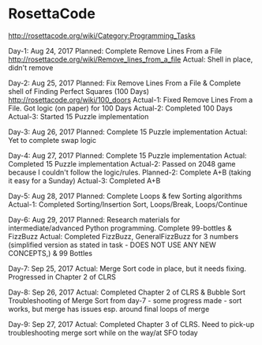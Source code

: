 # RosettaCode
http://rosettacode.org/wiki/Category:Programming_Tasks

Day-1: Aug 24, 2017
Planned: Complete Remove Lines From a File http://rosettacode.org/wiki/Remove_lines_from_a_file
Actual: Shell in place, didn't remove

Day-2: Aug 25, 2017
Planned: Fix Remove Lines From a File & Complete shell of Finding Perfect Squares (100 Days) http://rosettacode.org/wiki/100_doors
Actual-1: Fixed Remove Lines From a File. Got logic (on paper) for 100 Days
Actual-2: Completed 100 Days
Actual-3: Started 15 Puzzle implementation

Day-3: Aug 26, 2017
Planned: Complete 15 Puzzle implementation
Actual: Yet to complete swap logic

Day-4: Aug 27, 2017
Planned: Complete 15 Puzzle implementation
Actual: Completed 15 Puzzle implementation
Actual-2: Passed on 2048 game because I couldn't follow the logic/rules.
Planned-2: Complete A+B (taking it easy for a Sunday)
Actual-3: Completed A+B

Day-5: Aug 28, 2017
Planned: Complete Loops & few Sorting algorithms
Actual-1: Completed Sorting/Insertion Sort, Loops/Break, Loops/Continue

Day-6: Aug 29, 2017
Planned: Research materials for intermediate/advanced Python programming. Complete 99-bottles & FizzBuzz
Actual: Completed FizzBuzz, GeneralFizzBuzz for 3 numbers (simplified version as stated in task - DOES NOT USE ANY NEW CONCEPTS,) & 99 Bottles

Day-7: Sep 25, 2017
Actual: Merge Sort code in place, but it needs fixing. Progressed in Chapter 2 of CLRS

Day-8: Sep 26, 2017
Actual: Completed Chapter 2 of CLRS & Bubble Sort
Troubleshooting of Merge Sort from day-7 - some progress made - sort works, but merge has issues esp. around final loops of merge

Day-9: Sep 27, 2017
Actual: Completed Chapter 3 of CLRS. Need to pick-up troubleshooting merge sort while on the way/at SFO today